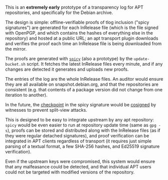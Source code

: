 This is an **extremely early** prototype of a transparency log for APT
repositories, and specifically for the Debian archive.

The design is simple: offline-verifiable proofs of tlog inclusion ("spicy
signatures") are generated for each InRelease file (which is the file signed
with OpenPGP, and which contains the hashes of everything else in the
repository) and hosted at a public URL; an apt transport plugin downloads and
verifies the proof each time an InRelease file is being downloaded from the
mirror.

The proofs are generated with
[`spicy`](https://github.com/FiloSottile/litetlog/blob/main/cmd/spicy/spicy.go)
(also a prototype) by the `update-bucket.sh` script. It fetches the latest
InRelease files every minute, and if any changes are detected it generates and
uploads new proofs.

The entries of the log are the whole InRelease files. An auditor would ensure
they are all available on snapshot.debian.org, and that the repositories are
consistent (e.g. that contents of a package version did not change from one
iteration to another).

In the future, the [checkpoint](https://c2sp.org/tlog-checkpoint) in the spicy
signature would be [cosigned](https://c2sp.org/tlog-cosignature) by witnesses to
prevent split-view attacks.

This is designed to be easy to integrate upstream by any apt repository: `spicy`
would be even easier to run at repository update time (same as `gpg -s`), proofs
can be stored and distributed along with the InRelease files (as if they were
regular detached signatures), and proof verification can be integrated in APT
clients regardless of transport (it requires just simple parsing of a textual
format, a few SHA-256 hashes, and Ed25519 signature verification).

Even if the upstream keys were compromised, this system would ensure that any
malfeasance could be detected, and that individual APT users could not be
targeted with modified versions of the repository.
